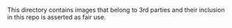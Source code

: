 This directory contains images that belong to 3rd parties and their inclusion in this repo is asserted as fair use.
